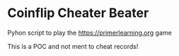 # Coinflip Cheater Beater
Pyhon script to play the https://primerlearning.org game

This is a POC and not ment to cheat records!
